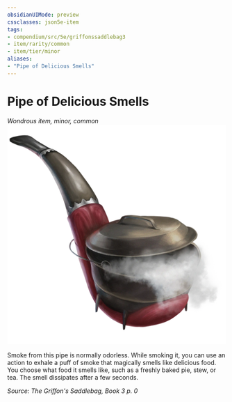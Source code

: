 ```yaml
---
obsidianUIMode: preview
cssclasses: json5e-item
tags:
- compendium/src/5e/griffonssaddlebag3
- item/rarity/common
- item/tier/minor
aliases: 
- "Pipe of Delicious Smells"
---
```

# Pipe of Delicious Smells
*Wondrous item, minor, common*  
![](https://raw.githubusercontent.com/TheGiddyLimit/homebrew-img/main/img/GriffonsSaddlebag3/Pipe-of-Delicious-Smells.webp#right)  


Smoke from this pipe is normally odorless. While smoking it, you can use an action to exhale a puff of smoke that magically smells like delicious food. You choose what food it smells like, such as a freshly baked pie, stew, or tea. The smell dissipates after a few seconds.

*Source: The Griffon's Saddlebag, Book 3 p. 0*